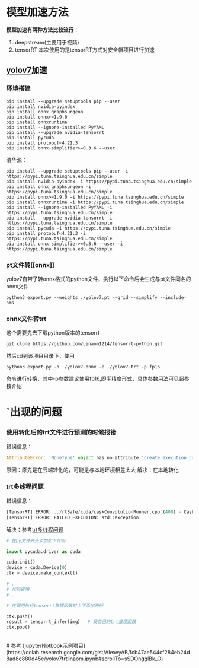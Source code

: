 # 模型加速方法
**模型加速有两种方法比较流行：**
 1. deepstream(主要用于视频)
 2. tensorRT
本次使用的是tensorRT方式对安全帽项目进行加速<br>
## [yolov7](https://github.com/WongKinYiu/yolov7)加速
### 环境搭建
```linux
pip install --upgrade setuptools pip --user 
pip install nvidia-pyindex
pip install onnx_graphsurgeon
pip install onnx>=1.9.0
pip install onnxruntime
pip install --ignore-installed PyYAML
pip install --upgrade nvidia-tensorrt
pip install pycuda
pip install protobuf<4.21.3
pip install onnx-simplifier>=0.3.6 --user
```
清华源：
```linux
pip install --upgrade setuptools pip --user -i https://pypi.tuna.tsinghua.edu.cn/simple
pip install nvidia-pyindex -i https://pypi.tuna.tsinghua.edu.cn/simple
pip install onnx_graphsurgeon -i https://pypi.tuna.tsinghua.edu.cn/simple
pip install onnx>=1.9.0 -i https://pypi.tuna.tsinghua.edu.cn/simple
pip install onnxruntime -i https://pypi.tuna.tsinghua.edu.cn/simple
pip install --ignore-installed PyYAML -i https://pypi.tuna.tsinghua.edu.cn/simple
pip install --upgrade nvidia-tensorrt -i https://pypi.tuna.tsinghua.edu.cn/simple
pip install pycuda -i https://pypi.tuna.tsinghua.edu.cn/simple
pip install protobuf<4.21.3 -i https://pypi.tuna.tsinghua.edu.cn/simple
pip install onnx-simplifier>=0.3.6 --user -i https://pypi.tuna.tsinghua.edu.cn/simple
```
### pt文件转[[onnx]]
yolov7自带了转onnx格式的python文件，执行以下命令后会生成与pt文件同名的onnx文件
```linux
python3 export.py --weights ./yolov7.pt --grid --simplify --include-nms
```
### onnx文件转trt
这个需要先去下载python版本的tensorrt
```linux
git clone https://github.com/Linaom1214/tensorrt-python.git
```
然后cd到该项目目录下，使用
```linux
python3 export.py -o ./yolov7.onnx -e ./yolov7.trt -p fp16
```
命令进行转换，其中-p参数建议使用fp16,即半精度形式，具体参数用法可见超参数介绍<br>
# `出现的问题
### 使用转化后的trt文件进行预测的时候报错
错误信息：
```python
AttributeError: 'NoneType' object has no attribute 'create_execution_context'
```
原因：原先是在云端转化的，可能是与本地环境相差太大
解决：在本地转化<br>
### trt多线程问题
错误信息：
```python
[TensorRT] ERROR: ../rtSafe/cuda/caskConvolutionRunner.cpp (408) - Cask Error in checkCaskExecError<false>: 11 (Cask Convolution execution)
[TensorRT] ERROR: FAILED_EXECUTION: std::exception
```
解决：参考[trt多线程问题](https://blog.csdn.net/qq_39056987/article/details/116058116)
```python
# 在py文件开头添加如下代码

import pycuda.driver as cuda

cuda.init()
device = cuda.Device(0)
ctx = device.make_context()

# .
# 代码省略
# .

# 在调用执行tensorrt推理函数时上下添加两行

ctx.push()
result = tensorrt_infer(img）  # 我自己的trt推理函数
ctx.pop()
```
<br>
# 参考
[jupyterNotbook示例项目](https://colab.research.google.com/gist/AlexeyAB/fcb47ae544cf284eb24d8ad8e880d45c/yolov7trtlinaom.ipynb#scrollTo=sSDOngglBk_O)